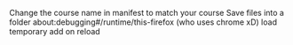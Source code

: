 Change the course name in manifest to match your course
Save files into a folder
about:debugging#/runtime/this-firefox (who uses chrome xD)
load temporary add on
reload
